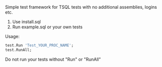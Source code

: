 Simple test framework for TSQL tests with no additional assemblies, logins etc.

1. Use install.sql
2. Run example.sql or your own tests

Usage:
```sql
test.Run 'Test_YOUR_PROC_NAME';
test.RunAll;
```

Do not run your tests without "Run" or "RunAll"
